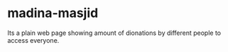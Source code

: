 # madina-masjid
Its a plain web page showing amount of dionations by different people to access everyone.
